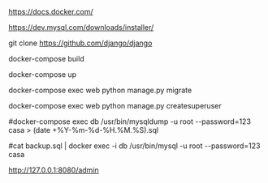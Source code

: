 https://docs.docker.com/

https://dev.mysql.com/downloads/installer/

git clone https://github.com/django/django

docker-compose build

docker-compose up

docker-compose exec web python manage.py migrate

docker-compose exec web python manage.py createsuperuser

#docker-compose exec db /usr/bin/mysqldump -u root --password=123 casa > (date +%Y-%m-%d-%H.%M.%S).sql 

#cat backup.sql | docker exec -i db /usr/bin/mysql -u root --password=123 casa

http://127.0.0.1:8080/admin
